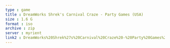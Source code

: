 ```yaml
---
type : game
title : DreamWorks Shrek's Carnival Craze - Party Games (USA)
size : 1.6 G
format : iso
archive : zip
server : myrient
link2 : DreamWorks%20Shrek%27s%20Carnival%20Craze%20-%20Party%20Games%20%28USA%29
---
```

